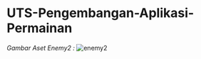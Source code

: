 # UTS-Pengembangan-Aplikasi-Permainan
*Gambar Aset Enemy2 :*
![enemy2](https://user-images.githubusercontent.com/111124211/236713406-4772cffb-4c1b-492a-97ea-b086d8dd562d.png)
